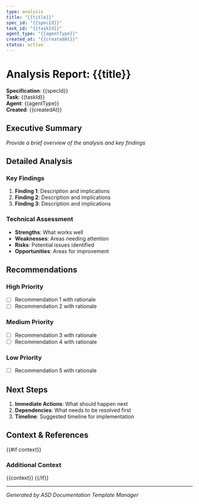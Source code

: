 ```yaml
---
type: analysis
title: "{{title}}"
spec_id: "{{specId}}"
task_id: "{{taskId}}"
agent_type: "{{agentType}}"
created_at: "{{createdAt}}"
status: active
---
```


# Analysis Report: {{title}}

**Specification**: {{specId}}  
**Task**: {{taskId}}  
**Agent**: {{agentType}}  
**Created**: {{createdAt}}

## Executive Summary

_Provide a brief overview of the analysis and key findings_

## Detailed Analysis

### Key Findings

1. **Finding 1**: Description and implications
2. **Finding 2**: Description and implications
3. **Finding 3**: Description and implications

### Technical Assessment

- **Strengths**: What works well
- **Weaknesses**: Areas needing attention
- **Risks**: Potential issues identified
- **Opportunities**: Areas for improvement

## Recommendations

### High Priority

- [ ] Recommendation 1 with rationale
- [ ] Recommendation 2 with rationale

### Medium Priority

- [ ] Recommendation 3 with rationale
- [ ] Recommendation 4 with rationale

### Low Priority

- [ ] Recommendation 5 with rationale

## Next Steps

1. **Immediate Actions**: What should happen next
2. **Dependencies**: What needs to be resolved first
3. **Timeline**: Suggested timeline for implementation

## Context & References

{{#if context}}

### Additional Context

{{context}}
{{/if}}

---

_Generated by ASD Documentation Template Manager_
